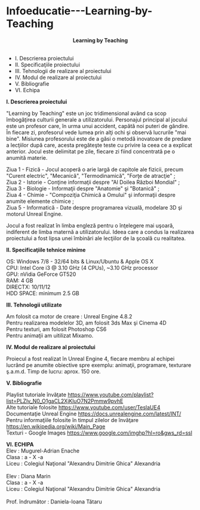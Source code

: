 # Infoeducatie---Learning-by-Teaching
<strong> <center> Learning by Teaching </center> </strong><br>
<ul>

<li>I.	Descrierea proiectului </li>
<li>II.	Specificaţiile proiectului</li>
<li>III.	Tehnologii de realizare al proiectului</li>
<li>IV.	Modul de realizare al proiectului</li>
<li>V.	Bibliografie</li>
<li>VI. 	Echipa</li>

</ul>

<strong>I. Descrierea proiectului</strong>

"Learning by Teaching" este un joc tridimensional având ca scop îmbogăţirea culturii generale a utilizatorului.
Personajul principal al jocului este un profesor care, în urma unui accident, capătă noi puteri de gândire. În fiecare zi, profesorul vede lumea prin alţi ochi şi observă lucrurile "mai bine".
Misiunea profesorului este de a găsi o metodă inovatoare de predare a lecţiilor după care, acesta pregăteşte teste cu privire la ceea ce a explicat anterior.
Jocul este delimitat pe zile, fiecare zi fiind concentrată pe o anumită materie. <br>

Ziua 1 - Fizică - Jocul acoperă o arie largă de capitole ale fizicii, precum "Curent electric", "Mecanică", "Termodinamică", "Forţe de atracţie" ;
<br>
Ziua 2 - Istorie - Conţine informaţii despre "Al&nbsp;Doilea Război Mondial" ;<br>
Ziua 3 - Biologie - Informaţii despre "Anatomie" şi "Botanică" ;<br>
Ziua 4 - Chimie - "Compoziţia Chimică a Omului" şi informaţii despre anumite elemente chimice ;<br>
Ziua 5 - Informatică - Date despre programarea vizuală, modelare 3D şi motorul Unreal Engine.<br>

Jocul a fost realizat în limba engleză pentru o înţelegere mai uşoară, indiferent de limba maternă a utilizatorului. Ideea care a condus la realizarea proiectului a fost lipsa unei îmbinări ale lecţiilor de la şcoală cu realitatea.

<strong>II. Specificaţiile tehnice minime</strong>

OS:  Windows 7/8 - 32/64 bits    &  Linux/Ubuntu  &   Apple OS X <br>
CPU: Intel Core i3 @ 3.10 GHz (4 CPUs), ~3.10 GHz processor<br>
GPU: nVidia GeForce GT520 <br>
RAM: 4 GB<br>
DIRECTX: 10/11/12<br>
HDD SPACE:  minimum 2.5 GB<br>


<strong>III. Tehnologii utilizate</strong>

Am folosit ca motor de creare : Unreal Engine 4.8.2 <br>
Pentru realizarea modelelor 3D, am folosit 3ds Max şi Cinema 4D<br>
Pentru texturi, am folosit Photoshop CS6<br>
Pentru animaţii am uitilizat Mixamo.<br>

<strong>IV. Modul de realizare al proiectului</strong>

Proiecul a fost realizat în Unreal Engine 4, fiecare membru al echipei lucrând pe anumite obiective spre exemplu: animaţii, programare, texturare ş.a.m.d. 
Timp de lucru: aprox. 150 ore.





<strong>V. Bibliografie</strong>

Playlist tutoriale învăţate
https://www.youtube.com/playlist?list=PLZlv_N0_O1gaCL2XjKluO7N2Pmmw9pvhE <br>
Alte tutoriale folosite
https://www.youtube.com/user/TeslaUE4 <br>
Documentaţie Unreal Engine
https://docs.unrealengine.com/latest/INT/ <br>
Pentru informaţiile folosite în timpul zilelor de învăţare
https://en.wikipedia.org/wiki/Main_Page <br>
Texturi - Google Images
https://www.google.com/imghp?hl=ro&gws_rd=ssl<br>


<strong>VI. ECHIPA </strong><br>
Elev : Mugurel-Adrian Enache<br>
Clasa : a - X -a<br>
Liceu : Colegiul Naţional "Alexandru Dimitrie Ghica" Alexandria<br> <br>
Elev : Diana Marin<br>
Clasa : a - X -a<br>
Liceu : Colegiul Naţional "Alexandru Dimitrie Ghica" Alexandria<br><br>
Prof. îndrumător : Daniela-Ioana Tătaru





